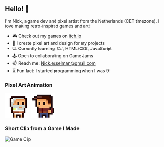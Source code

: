 ## Hello! 👋

I'm Nick, a game dev and pixel artist from the Netherlands (CET timezone). I love making retro-inspired games and art!

- 🎮 Check out my games on [itch.io](https://nikkcc.itch.io)
- 🎨 I create pixel art and design for my projects
- 💻 Currently learning: C#, HTML/CSS, JavaScript
- 🕹️ Open to collaborating on Game Jams
- 📫 Reach me: Nick.esselman@gmail.com
- ⏳ Fun fact: I started programming when I was 9!

### Pixel Art Animation
![My Pixel Art Animation 1](zeusplayeranim.gif)
![My Pixel Art Animation 2](playerCharacter3.gif)

### Short Clip from a Game I Made
![Game Clip](msclip5.gif)
